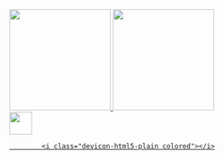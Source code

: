 <div>
<a href="https://github.com/seu-usuário-aqui">
<img loading="lazy" height="180em" src="https://github-readme-stats.vercel.app/api/top-langs/?username=anaalusouto&layout=compact&langs_count=7&theme=dracula"/>
<img loading="lazy" height="180em" src="https://github-readme-stats.vercel.app/api?username=anaalusouto&show_icons=true&theme=dracula&include_all_commits=true&count_private=true"/>
</div>
<img loading="lazy" src="https://cdn.jsdelivr.net/gh/devicons/devicon/icons/git/git-original.svg" width="40" height="40"/>

            <i class="devicon-html5-plain colored"></i>
          
